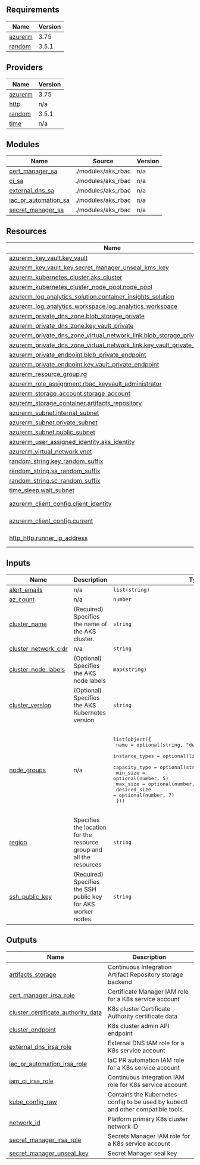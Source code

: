 <!-- BEGIN_TF_DOCS -->
## Requirements

| Name | Version |
|------|---------|
| <a name="requirement_azurerm"></a> [azurerm](#requirement\_azurerm) | 3.75 |
| <a name="requirement_random"></a> [random](#requirement\_random) | 3.5.1 |

## Providers

| Name | Version |
|------|---------|
| <a name="provider_azurerm"></a> [azurerm](#provider\_azurerm) | 3.75 |
| <a name="provider_http"></a> [http](#provider\_http) | n/a |
| <a name="provider_random"></a> [random](#provider\_random) | 3.5.1 |
| <a name="provider_time"></a> [time](#provider\_time) | n/a |

## Modules

| Name | Source | Version |
|------|--------|---------|
| <a name="module_cert_manager_sa"></a> [cert\_manager\_sa](#module\_cert\_manager\_sa) | ./modules/aks_rbac | n/a |
| <a name="module_ci_sa"></a> [ci\_sa](#module\_ci\_sa) | ./modules/aks_rbac | n/a |
| <a name="module_external_dns_sa"></a> [external\_dns\_sa](#module\_external\_dns\_sa) | ./modules/aks_rbac | n/a |
| <a name="module_iac_pr_automation_sa"></a> [iac\_pr\_automation\_sa](#module\_iac\_pr\_automation\_sa) | ./modules/aks_rbac | n/a |
| <a name="module_secret_manager_sa"></a> [secret\_manager\_sa](#module\_secret\_manager\_sa) | ./modules/aks_rbac | n/a |

## Resources

| Name | Type |
|------|------|
| [azurerm_key_vault.key_vault](https://registry.terraform.io/providers/hashicorp/azurerm/3.75/docs/resources/key_vault) | resource |
| [azurerm_key_vault_key.secret_manager_unseal_kms_key](https://registry.terraform.io/providers/hashicorp/azurerm/3.75/docs/resources/key_vault_key) | resource |
| [azurerm_kubernetes_cluster.aks_cluster](https://registry.terraform.io/providers/hashicorp/azurerm/3.75/docs/resources/kubernetes_cluster) | resource |
| [azurerm_kubernetes_cluster_node_pool.node_pool](https://registry.terraform.io/providers/hashicorp/azurerm/3.75/docs/resources/kubernetes_cluster_node_pool) | resource |
| [azurerm_log_analytics_solution.container_insights_solution](https://registry.terraform.io/providers/hashicorp/azurerm/3.75/docs/resources/log_analytics_solution) | resource |
| [azurerm_log_analytics_workspace.log_analytics_workspace](https://registry.terraform.io/providers/hashicorp/azurerm/3.75/docs/resources/log_analytics_workspace) | resource |
| [azurerm_private_dns_zone.blob_storage_private](https://registry.terraform.io/providers/hashicorp/azurerm/3.75/docs/resources/private_dns_zone) | resource |
| [azurerm_private_dns_zone.key_vault_private](https://registry.terraform.io/providers/hashicorp/azurerm/3.75/docs/resources/private_dns_zone) | resource |
| [azurerm_private_dns_zone_virtual_network_link.blob_storage_private_link](https://registry.terraform.io/providers/hashicorp/azurerm/3.75/docs/resources/private_dns_zone_virtual_network_link) | resource |
| [azurerm_private_dns_zone_virtual_network_link.key_vault_private_link](https://registry.terraform.io/providers/hashicorp/azurerm/3.75/docs/resources/private_dns_zone_virtual_network_link) | resource |
| [azurerm_private_endpoint.blob_private_endpoint](https://registry.terraform.io/providers/hashicorp/azurerm/3.75/docs/resources/private_endpoint) | resource |
| [azurerm_private_endpoint.key_vault_private_endpoint](https://registry.terraform.io/providers/hashicorp/azurerm/3.75/docs/resources/private_endpoint) | resource |
| [azurerm_resource_group.rg](https://registry.terraform.io/providers/hashicorp/azurerm/3.75/docs/resources/resource_group) | resource |
| [azurerm_role_assignment.rbac_keyvault_administrator](https://registry.terraform.io/providers/hashicorp/azurerm/3.75/docs/resources/role_assignment) | resource |
| [azurerm_storage_account.storage_account](https://registry.terraform.io/providers/hashicorp/azurerm/3.75/docs/resources/storage_account) | resource |
| [azurerm_storage_container.artifacts_repository](https://registry.terraform.io/providers/hashicorp/azurerm/3.75/docs/resources/storage_container) | resource |
| [azurerm_subnet.internal_subnet](https://registry.terraform.io/providers/hashicorp/azurerm/3.75/docs/resources/subnet) | resource |
| [azurerm_subnet.private_subnet](https://registry.terraform.io/providers/hashicorp/azurerm/3.75/docs/resources/subnet) | resource |
| [azurerm_subnet.public_subnet](https://registry.terraform.io/providers/hashicorp/azurerm/3.75/docs/resources/subnet) | resource |
| [azurerm_user_assigned_identity.aks_identity](https://registry.terraform.io/providers/hashicorp/azurerm/3.75/docs/resources/user_assigned_identity) | resource |
| [azurerm_virtual_network.vnet](https://registry.terraform.io/providers/hashicorp/azurerm/3.75/docs/resources/virtual_network) | resource |
| [random_string.key_random_suffix](https://registry.terraform.io/providers/hashicorp/random/3.5.1/docs/resources/string) | resource |
| [random_string.sa_random_suffix](https://registry.terraform.io/providers/hashicorp/random/3.5.1/docs/resources/string) | resource |
| [random_string.sc_random_suffix](https://registry.terraform.io/providers/hashicorp/random/3.5.1/docs/resources/string) | resource |
| [time_sleep.wait_subnet](https://registry.terraform.io/providers/hashicorp/time/latest/docs/resources/sleep) | resource |
| [azurerm_client_config.client_identity](https://registry.terraform.io/providers/hashicorp/azurerm/3.75/docs/data-sources/client_config) | data source |
| [azurerm_client_config.current](https://registry.terraform.io/providers/hashicorp/azurerm/3.75/docs/data-sources/client_config) | data source |
| [http_http.runner_ip_address](https://registry.terraform.io/providers/hashicorp/http/latest/docs/data-sources/http) | data source |

## Inputs

| Name | Description | Type | Default | Required |
|------|-------------|------|---------|:--------:|
| <a name="input_alert_emails"></a> [alert\_emails](#input\_alert\_emails) | n/a | `list(string)` | `[]` | no |
| <a name="input_az_count"></a> [az\_count](#input\_az\_count) | n/a | `number` | `1` | no |
| <a name="input_cluster_name"></a> [cluster\_name](#input\_cluster\_name) | (Required) Specifies the name of the AKS cluster. | `string` | `"CGDevX"` | no |
| <a name="input_cluster_network_cidr"></a> [cluster\_network\_cidr](#input\_cluster\_network\_cidr) | n/a | `string` | `"10.1.0.0/16"` | no |
| <a name="input_cluster_node_labels"></a> [cluster\_node\_labels](#input\_cluster\_node\_labels) | (Optional) Specifies the AKS node labels | `map(string)` | <pre>{<br>  "ProvisionedBy": "CGDevX"<br>}</pre> | no |
| <a name="input_cluster_version"></a> [cluster\_version](#input\_cluster\_version) | (Optional) Specifies the AKS Kubernetes version | `string` | `"1.27"` | no |
| <a name="input_node_groups"></a> [node\_groups](#input\_node\_groups) | n/a | <pre>list(object({<br>    name           = optional(string, "default")<br>    instance_types = optional(list(string), ["Standard_B2s"])<br>    capacity_type  = optional(string, "Regular")<br>    min_size       = optional(number, 5)<br>    max_size       = optional(number, 9)<br>    desired_size   = optional(number, 7)<br>  }))</pre> | <pre>[<br>  {<br>    "capacity_type": "on_demand",<br>    "desired_size": 7,<br>    "instance_types": [<br>      "Standard_B2s"<br>    ],<br>    "max_size": 9,<br>    "min_size": 5,<br>    "name": "default"<br>  }<br>]</pre> | no |
| <a name="input_region"></a> [region](#input\_region) | Specifies the location for the resource group and all the resources | `string` | `"westeurope"` | no |
| <a name="input_ssh_public_key"></a> [ssh\_public\_key](#input\_ssh\_public\_key) | (Required) Specifies the SSH public key for AKS worker nodes. | `string` | `""` | no |

## Outputs

| Name | Description |
|------|-------------|
| <a name="output_artifacts_storage"></a> [artifacts\_storage](#output\_artifacts\_storage) | Continuous Integration Artifact Repository storage backend |
| <a name="output_cert_manager_irsa_role"></a> [cert\_manager\_irsa\_role](#output\_cert\_manager\_irsa\_role) | Certificate Manager IAM role for a K8s service account |
| <a name="output_cluster_certificate_authority_data"></a> [cluster\_certificate\_authority\_data](#output\_cluster\_certificate\_authority\_data) | K8s cluster Certificate Authority certificate data |
| <a name="output_cluster_endpoint"></a> [cluster\_endpoint](#output\_cluster\_endpoint) | K8s cluster admin API endpoint |
| <a name="output_external_dns_irsa_role"></a> [external\_dns\_irsa\_role](#output\_external\_dns\_irsa\_role) | External DNS IAM role for a K8s service account |
| <a name="output_iac_pr_automation_irsa_role"></a> [iac\_pr\_automation\_irsa\_role](#output\_iac\_pr\_automation\_irsa\_role) | IaC PR automation IAM role for a K8s service account |
| <a name="output_iam_ci_irsa_role"></a> [iam\_ci\_irsa\_role](#output\_iam\_ci\_irsa\_role) | Continuous Integration IAM role for K8s service account |
| <a name="output_kube_config_raw"></a> [kube\_config\_raw](#output\_kube\_config\_raw) | Contains the Kubernetes config to be used by kubectl and other compatible tools. |
| <a name="output_network_id"></a> [network\_id](#output\_network\_id) | Platform primary K8s cluster network ID |
| <a name="output_secret_manager_irsa_role"></a> [secret\_manager\_irsa\_role](#output\_secret\_manager\_irsa\_role) | Secrets Manager IAM role for a K8s service account |
| <a name="output_secret_manager_unseal_key"></a> [secret\_manager\_unseal\_key](#output\_secret\_manager\_unseal\_key) | Secret Manager seal key |
<!-- END_TF_DOCS -->